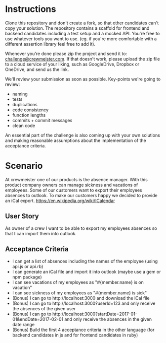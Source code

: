 # Instructions

Clone this repository and don't create a fork, so that other candidates 
can't copy your solution. The repository contains a scaffold for frontend
and backend candidates including a test setup and a mocked API. You're 
free to use whatever tools you want to use. (eg. if you're more comfortable
with a different assertion library feel free to add it).

Whenever you're done please zip the project and send it to: 
challenge@crewmeister.com. If that doesn't work, please upload
the zip file to a cloud service of your liking, such as GoogleDrive, Dropbox
or OneDrive, and send us the link.

We'll review your submission as soon as possible. Key-points we're going
to review:

- naming
- tests
- duplications
- code consistency
- function lengths
- commits + commit messages
- clean code

An essential part of the challenge is also coming up with your own solutions and making reasonable assumptions about the implementation of the acceptance criteria.
 
# Scenario

At crewmeister one of our products is the absence manager. With this product 
company owners can manage sickness and vacations of employees. Some of our 
customers want to export their employees absences to outlook. To make our 
customers happy we decided to provide an iCal export. 
https://en.wikipedia.org/wiki/ICalendar 

## User Story

As owner of a crew I want to be able to export my employees absences so 
that I can import them into outlook.

## Acceptance Criteria

- I can get a list of absences including the names of the employee (using api.js or api.rb)
- I can generate an iCal file and import it into outlook (maybe use a gem or npm package)
- I can see vacations of my employees as "#{member.name} is on vacation" 
- I can see sickness of my employees as "#{member.name} is sick" 
- (Bonus) I can go to http://localhost:3000 and download the iCal file
- (Bonus) I can go to http://localhost:3000?userId=123 and only receive the absences of the given user
- (Bonus) I can go to http://localhost:3000?startDate=2017-01-01&endDate=2017-02-01 and only receive the absences in the given date range
- (Bonus) Build the first 4 acceptance criteria in the other language (for backend candidates in js and for frontend candidates in ruby)
